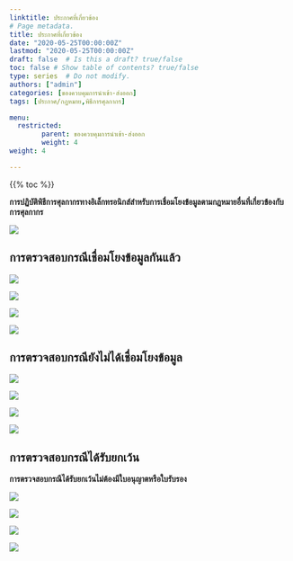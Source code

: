 ```yaml
---
linktitle: ประกาศที่เกี่ยวข้อง
# Page metadata.
title: ประกาศที่เกี่ยวข้อง
date: "2020-05-25T00:00:00Z"
lastmod: "2020-05-25T00:00:00Z"
draft: false  # Is this a draft? true/false
toc: false # Show table of contents? true/false
type: series  # Do not modify.
authors: ["admin"]
categories: [ของควบคุมการนำเข้า-ส่งออก]
tags: [ประกาศ/กฎหมาย,พิธีการศุลกากร]

menu:
  restricted:
        parent: ของควบคุมการนำเข้า-ส่งออก   
        weight: 4
weight: 4

---
```


{{% toc %}}


**การปฏิบัติพิธีการศุลกากรทางอิเล็กทรอนิกส์สำหรับการเชื่อมโยงข้อมูลตามกฎหมายอื่นที่เกี่ยวข้องกับการศุลกากร**

![](https://github.com/ecs-support/knowledge-center/raw/master/img/announce/131-2561/131_2561jpg_Page1.jpg)

## การตรวจสอบกรณีเชื่อมโยงข้อมูลกันแล้ว

![](https://github.com/ecs-support/knowledge-center/raw/master/img/announce/131-2561/131_2561jpg_Page2.jpg)

![](https://github.com/ecs-support/knowledge-center/raw/master/img/announce/131-2561/131_2561jpg_Page3.jpg)

![](https://github.com/ecs-support/knowledge-center/raw/master/img/announce/131-2561/131_2561jpg_Page4.jpg)

![](https://github.com/ecs-support/knowledge-center/raw/master/img/announce/131-2561/131_2561jpg_Page5-1.jpg)

## การตรวจสอบกรณียังไม่ได้เชื่อมโยงข้อมูล

![](https://github.com/ecs-support/knowledge-center/raw/master/img/announce/131-2561/131_2561jpg_Page5-2.jpg)

![](https://github.com/ecs-support/knowledge-center/raw/master/img/announce/131-2561/131_2561jpg_Page6.jpg)

![](https://github.com/ecs-support/knowledge-center/raw/master/img/announce/131-2561/131_2561jpg_Page7.jpg)

![](https://github.com/ecs-support/knowledge-center/raw/master/img/announce/131-2561/131_2561jpg_Page8-8-1.jpg)

## การตรวจสอบกรณีได้รับยกเว้น

**การตรวจสอบกรณีได้รับยกเว้นไม่ต้องมีใบอนุญาตหรือใบรับรอง**

![](https://github.com/ecs-support/knowledge-center/raw/master/img/announce/131-2561/131_2561jpg_Page8-2.jpg)

![](https://github.com/ecs-support/knowledge-center/raw/master/img/announce/131-2561/131_2561jpg_Page9.jpg)

![](https://github.com/ecs-support/knowledge-center/raw/master/img/announce/131-2561/131_2561jpg_Page10.jpg)

![](https://github.com/ecs-support/knowledge-center/raw/master/img/announce/131-2561/131_2561jpg_Page11.jpg)